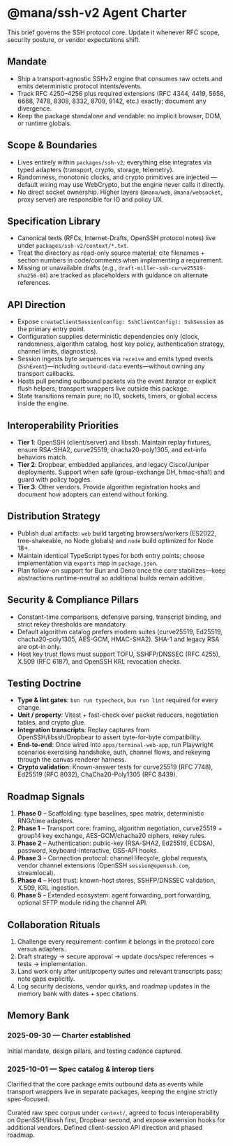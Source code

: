 # @mana/ssh-v2 Agent Charter

This brief governs the SSH protocol core. Update it whenever RFC scope, security posture, or vendor expectations shift.

## Mandate
- Ship a transport-agnostic SSHv2 engine that consumes raw octets and emits deterministic protocol intents/events.
- Track RFC 4250–4256 plus required extensions (RFC 4344, 4419, 5656, 6668, 7478, 8308, 8332, 8709, 9142, etc.) exactly; document any divergence.
- Keep the package standalone and vendable: no implicit browser, DOM, or runtime globals.

## Scope & Boundaries
- Lives entirely within `packages/ssh-v2`; everything else integrates via typed adapters (transport, crypto, storage, telemetry).
- Randomness, monotonic clocks, and crypto primitives are injected — default wiring may use WebCrypto, but the engine never calls it directly.
- No direct socket ownership. Higher layers (`@mana/web`, `@mana/websocket`, proxy server) are responsible for IO and policy UX.

## Specification Library
- Canonical texts (RFCs, Internet-Drafts, OpenSSH protocol notes) live under `packages/ssh-v2/context/*.txt`.
- Treat the directory as read-only source material; cite filenames + section numbers in code/comments when implementing a requirement.
- Missing or unavailable drafts (e.g., `draft-miller-ssh-curve25519-sha256-04`) are tracked as placeholders with guidance on alternate references.

## API Direction
- Expose `createClientSession(config: SshClientConfig): SshSession` as the primary entry point.
- Configuration supplies deterministic dependencies only (clock, randomness, algorithm catalog, host key policy, authentication strategy, channel limits, diagnostics).
- Session ingests byte sequences via `receive` and emits typed events (`SshEvent`)—including `outbound-data` events—without owning any transport callbacks.
- Hosts pull pending outbound packets via the event iterator or explicit flush helpers; transport wrappers live outside this package.
- State transitions remain pure; no IO, sockets, timers, or global access inside the engine.

## Interoperability Priorities
- **Tier 1**: OpenSSH (client/server) and libssh. Maintain replay fixtures, ensure RSA-SHA2, curve25519, chacha20-poly1305, and ext-info behaviors match.
- **Tier 2**: Dropbear, embedded appliances, and legacy Cisco/Juniper deployments. Support when safe (group-exchange DH, hmac-sha1) and guard with policy toggles.
- **Tier 3**: Other vendors. Provide algorithm registration hooks and document how adopters can extend without forking.

## Distribution Strategy
- Publish dual artifacts: `web` build targeting browsers/workers (ES2022, tree-shakeable, no Node globals) and `node` build optimized for Node 18+.
- Maintain identical TypeScript types for both entry points; choose implementation via `exports` map in `package.json`.
- Plan follow-on support for Bun and Deno once the core stabilizes—keep abstractions runtime-neutral so additional builds remain additive.

## Security & Compliance Pillars
- Constant-time comparisons, defensive parsing, transcript binding, and strict rekey thresholds are mandatory.
- Default algorithm catalog prefers modern suites (curve25519, Ed25519, chacha20-poly1305, AES-GCM, HMAC-SHA2). SHA-1 and legacy RSA are opt-in only.
- Host key trust flows must support TOFU, SSHFP/DNSSEC (RFC 4255), X.509 (RFC 6187), and OpenSSH KRL revocation checks.

## Testing Doctrine
- **Type & lint gates**: `bun run typecheck`, `bun run lint` required for every change.
- **Unit / property**: Vitest + fast-check over packet reducers, negotiation tables, and crypto glue.
- **Integration transcripts**: Replay captures from OpenSSH/libssh/Dropbear to assert byte-for-byte compatibility.
- **End-to-end**: Once wired into `apps/terminal-web-app`, run Playwright scenarios exercising handshake, auth, channel flows, and rekeying through the canvas renderer harness.
- **Crypto validation**: Known-answer tests for curve25519 (RFC 7748), Ed25519 (RFC 8032), ChaCha20-Poly1305 (RFC 8439).

## Roadmap Signals
1. **Phase 0** – Scaffolding: type baselines, spec matrix, deterministic RNG/time adapters.
2. **Phase 1** – Transport core: framing, algorithm negotiation, curve25519 + group14 key exchange, AES-GCM/chacha20 ciphers, rekey rules.
3. **Phase 2** – Authentication: public-key (RSA-SHA2, Ed25519, ECDSA), password, keyboard-interactive, GSS-API hooks.
4. **Phase 3** – Connection protocol: channel lifecycle, global requests, vendor channel extensions (OpenSSH `session@openssh.com`, streamlocal).
5. **Phase 4** – Host trust: known-host stores, SSHFP/DNSSEC validation, X.509, KRL ingestion.
6. **Phase 5** – Extended ecosystem: agent forwarding, port forwarding, optional SFTP module riding the channel API.

## Collaboration Rituals
1. Challenge every requirement: confirm it belongs in the protocol core versus adapters.
2. Draft strategy → secure approval → update docs/spec references → tests → implementation.
3. Land work only after unit/property suites and relevant transcripts pass; note gaps explicitly.
4. Log security decisions, vendor quirks, and roadmap updates in the memory bank with dates + spec citations.

## Memory Bank
### 2025-09-30 — Charter established
Initial mandate, design pillars, and testing cadence captured.

### 2025-10-01 — Spec catalog & interop tiers
Clarified that the core package emits outbound data as events while transport wrappers live in separate packages, keeping the engine strictly spec-focused.

Curated raw spec corpus under `context/`, agreed to focus interoperability on OpenSSH/libssh first, Dropbear second, and expose extension hooks for additional vendors. Defined client-session API direction and phased roadmap.

